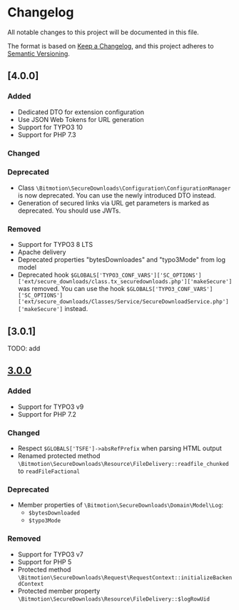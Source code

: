 # Changelog
All notable changes to this project will be documented in this file.

The format is based on [Keep a Changelog](https://keepachangelog.com/en/1.0.0/),
and this project adheres to [Semantic Versioning](https://semver.org/spec/v2.0.0.html).

## [4.0.0]
### Added
* Dedicated DTO for extension configuration
* Use JSON Web Tokens for URL generation
* Support for TYPO3 10
* Support for PHP 7.3

### Changed

### Deprecated
* Class `\Bitmotion\SecureDownloads\Configuration\ConfigurationManager` is now deprecated. You can use the newly introduced DTO instead.
* Generation of secured links via URL get parameters is marked as deprecated. You should use JWTs.

### Removed
* Support for TYPO3 8 LTS
* Apache delivery
* Deprecated properties "bytesDownloades" and "typo3Mode" from log model
* Deprecated hook `$GLOBALS['TYPO3_CONF_VARS']['SC_OPTIONS']['ext/secure_downloads/class.tx_securedownloads.php']['makeSecure']` was removed. You can use the hook `$GLOBALS['TYPO3_CONF_VARS']['SC_OPTIONS']['ext/secure_downloads/Classes/Service/SecureDownloadService.php']['makeSecure']` instead.

## [3.0.1]
TODO: add

## [3.0.0]
### Added
* Support for TYPO3 v9
* Support for PHP 7.2

### Changed
* Respect `$GLOBALS['TSFE']->absRefPrefix` when parsing HTML output
* Renamed protected method `\Bitmotion\SecureDownloads\Resource\FileDelivery::readfile_chunked` to `readFileFactional`

### Deprecated
* Member properties of `\Bitmotion\SecureDownloads\Domain\Model\Log`:
    * `$bytesDownloaded`
    * `$typo3Mode`

### Removed
* Support for TYPO3 v7
* Support for PHP 5
* Protected method `\Bitmotion\SecureDownloads\Request\RequestContext::initializeBackendContext`
* Protected member property `\Bitmotion\SecureDownloads\Resource\FileDelivery::$logRowUid`

[3.0.0]: https://github.com/bitmotion/typo3-secure-downloads/compare/2.0.6..3.0.0
